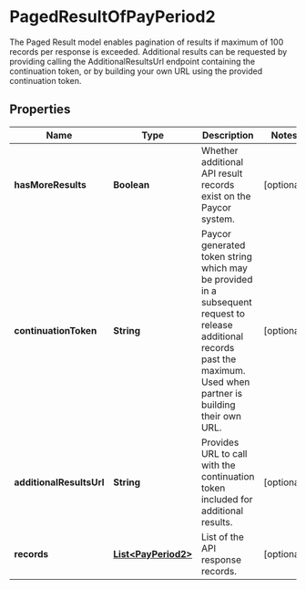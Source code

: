 

# PagedResultOfPayPeriod2

The Paged Result model enables pagination of results if maximum of 100 records per response is exceeded. Additional results can be requested by providing calling the AdditionalResultsUrl endpoint containing the continuation token, or by building your own URL using the provided continuation token.

## Properties

| Name | Type | Description | Notes |
|------------ | ------------- | ------------- | -------------|
|**hasMoreResults** | **Boolean** | Whether additional API result records exist on the Paycor system. |  [optional] |
|**continuationToken** | **String** | Paycor generated token string which may be provided in a subsequent request to  release additional records past the maximum.  Used when partner is building their own URL. |  [optional] |
|**additionalResultsUrl** | **String** | Provides URL to call with the continuation token included for additional results.  |  [optional] |
|**records** | [**List&lt;PayPeriod2&gt;**](PayPeriod2.md) | List of the API response records.  |  [optional] |



